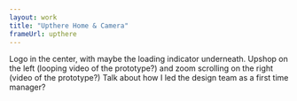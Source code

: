 ```yaml
---
layout: work
title: "Upthere Home & Camera"
frameUrl: upthere
---
```

Logo in the center, with maybe the loading indicator underneath. Upshop on the left (looping video of the prototype?) and zoom scrolling on the right (video of the prototype?)
Talk about how I led the design team as a first time manager?
